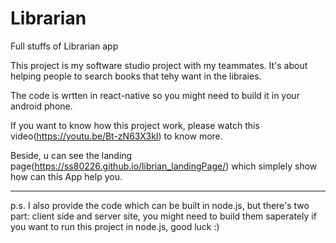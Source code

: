 # Librarian
Full stuffs of Librarian app

This project is my software studio project with my teammates.
It's about helping people to search books that tehy want in the libraies.

The code is wrtten in react-native so you might need to build it in your android phone.

If you want to know how this project work, please watch this video(https://youtu.be/Bt-zN63X3kI) to know more.

Beside, u can see the landing page(https://ss80226.github.io/librian_landingPage/) which simplely show how can this App help you.

---
p.s. I also provide the code which can be built in node.js, but there's two part: client side and server site, you might need to build them saperately if you want to run this project in node.js, good luck :)
